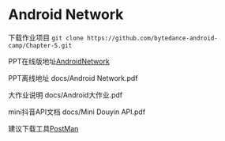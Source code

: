 # Android Network
下载作业项目
`git clone https://github.com/bytedance-android-camp/Chapter-5.git`

PPT在线版地址[AndroidNetwork](https://bytedance-android-camp.github.io/Chapter-5/)

PPT离线地址 docs/Android Network.pdf

大作业说明 docs/Android大作业.pdf

mini抖音API文档 docs/Mini Douyin API.pdf

建议下载工具[PostMan](https://www.getpostman.com/)
